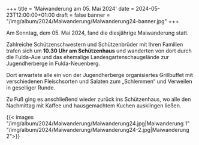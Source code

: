 +++
title = 'Maiwanderung am 05. Mai 2024'
date = 2024-05-23T12:00:00+01:00
draft = false
banner = "/img/album/2024/Maiwanderung/Maiwanderung24-banner.jpg"
+++

Am Sonntag, dem 05. Mai 2024, fand die diesjährige Maiwanderung statt.

Zahlreiche Schützenschwestern und Schützenbrüder mit Ihren Familien trafen sich um __10.30 Uhr am Schützenhaus__ und wanderten von dort durch die Fulda-Aue und das ehemalige Landesgartenschaugelände zur Jugendherberge in Fulda-Neuenberg.

Dort erwartete alle ein von der Jugendherberge organisiertes Grillbuffet mit verschiedenen Fleischsorten und Salaten zum „Schlemmen“ und Verweilen in geselliger Runde.

Zu Fuß ging es anschließend wieder zurück ins Schützenhaus, wo alle den Nachmittag mit Kaffee und hausgemachtem Kuchen ausklingen ließen.

{{< images "/img/album/2024/Maiwanderung/Maiwanderung24.jpg|Maiwanderung 1" "/img/album/2024/Maiwanderung/Maiwanderung24-2.jpg|Maiwanderung 2">}}
